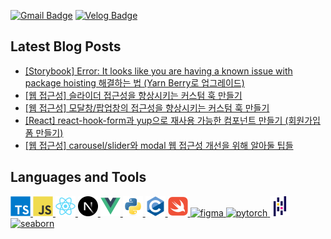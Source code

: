 [![Gmail Badge](https://img.shields.io/badge/Gmail-d14836?style=flat-square&logo=Gmail&logoColor=white&link=mailto:eunjiodos@gmail.com)](mailto:eunjiodos@gmail.com)
[![Velog Badge](http://img.shields.io/badge/-Blog-20c997?style=flat-square&logo=velog&logoColor=white&link=https://velog.io/@eunjios)](https://velog.io/@eunjios)


## Latest Blog Posts
<!-- BLOG-POST-LIST:START -->
- [[Storybook] Error: It looks like you are having a known issue with package hoisting 해결하는 법 &lpar;Yarn Berry로 업그레이드&rpar;](https://velog.io/@eunjios/Storybook-Error-It-looks-like-you-are-having-a-known-issue-with-package-hoisting-%ED%95%B4%EA%B2%B0%ED%95%98%EB%8A%94-%EB%B2%95-Yarn-Berry-%EB%A1%9C-%EC%97%85%EA%B7%B8%EB%A0%88%EC%9D%B4%EB%93%9C)
- [[웹 접근성] 슬라이더 접근성을 향상시키는 커스텀 훅 만들기](https://velog.io/@eunjios/%EC%9B%B9-%EC%A0%91%EA%B7%BC%EC%84%B1-%EC%8A%AC%EB%9D%BC%EC%9D%B4%EB%8D%94-%EC%A0%91%EA%B7%BC%EC%84%B1%EC%9D%84-%ED%96%A5%EC%83%81%EC%8B%9C%ED%82%A4%EB%8A%94-%EC%BB%A4%EC%8A%A4%ED%85%80-%ED%9B%85-%EB%A7%8C%EB%93%A4%EA%B8%B0)
- [[웹 접근성] 모달창/팝업창의 접근성을 향상시키는 커스텀 훅 만들기](https://velog.io/@eunjios/%EC%9B%B9-%EC%A0%91%EA%B7%BC%EC%84%B1-%EA%B0%9C%EC%84%A0-%EA%B8%B0%EB%A1%9D)
- [[React] react-hook-form과 yup으로 재사용 가능한 컴포넌트 만들기 &lpar;회원가입 폼 만들기&rpar;](https://velog.io/@eunjios/React-react-hook-form%EA%B3%BC-yup%EC%9C%BC%EB%A1%9C-%EC%9E%AC%EC%82%AC%EC%9A%A9-%EA%B0%80%EB%8A%A5%ED%95%9C-%EC%BB%B4%ED%8F%AC%EB%84%8C%ED%8A%B8-%EB%A7%8C%EB%93%A4%EA%B8%B0-%ED%9A%8C%EC%9B%90%EA%B0%80%EC%9E%85-%ED%8F%BC-%EB%A7%8C%EB%93%A4%EA%B8%B0)
- [[웹 접근성] carousel/slider와 modal 웹 접근성 개선을 위해 알아둘 팁들](https://velog.io/@eunjios/%EC%9B%B9-%EC%A0%91%EA%B7%BC%EC%84%B1-carousel-slider%EC%9D%98-%EC%9B%B9-%EC%A0%91%EA%B7%BC%EC%84%B1-%EA%B0%9C%EC%84%A0%ED%95%98%EA%B8%B0)
<!-- BLOG-POST-LIST:END -->


## Languages and Tools
<p align="left"> 
<a href="https://www.typescriptlang.org/" target="_blank" rel="noreferrer"> <img src="https://raw.githubusercontent.com/devicons/devicon/master/icons/typescript/typescript-original.svg" alt="typescript" width="32" height="32"/> </a> 
<a href="https://developer.mozilla.org/en-US/docs/Web/JavaScript" target="_blank" rel="noreferrer"> <img src="https://raw.githubusercontent.com/devicons/devicon/master/icons/javascript/javascript-original.svg" alt="javascript" width="32" height="32"/> </a>
<a href="https://reactjs.org/" target="_blank" rel="noreferrer"> <img src="https://raw.githubusercontent.com/devicons/devicon/master/icons/react/react-original.svg" alt="react" width="32" height="32"/> </a> 
<a href="https://nextjs.org/" target="_blank" rel="noreferrer"> <img src="https://raw.githubusercontent.com/devicons/devicon/master/icons/nextjs/nextjs-original.svg" alt="nextjs" width="32" height="32"/> </a> 
<a href="https://vuejs.org/" target="_blank" rel="noreferrer"> <img src="https://raw.githubusercontent.com/devicons/devicon/master/icons/vuejs/vuejs-original.svg" alt="vuejs" width="32" height="32"/> </a> 
<a href="https://www.python.org" target="_blank" rel="noreferrer"> <img src="https://raw.githubusercontent.com/devicons/devicon/master/icons/python/python-original.svg" alt="python" width="32" height="32"/> </a> 
<a href="https://www.cprogramming.com/" target="_blank" rel="noreferrer"> <img src="https://raw.githubusercontent.com/devicons/devicon/master/icons/c/c-original.svg" alt="c" width="32" height="32"/> </a> 
<a href="https://developer.apple.com/swift/" target="_blank" rel="noreferrer"> <img src="https://raw.githubusercontent.com/devicons/devicon/master/icons/swift/swift-original.svg" alt="swift" width="32" height="32"/> </a> 
<a href="https://www.figma.com/" target="_blank" rel="noreferrer"> <img src="https://www.vectorlogo.zone/logos/figma/figma-icon.svg" alt="figma" width="32" height="32"/> </a> 
<a href="https://pytorch.org/" target="_blank" rel="noreferrer"> <img src="https://www.vectorlogo.zone/logos/pytorch/pytorch-icon.svg" alt="pytorch" width="32" height="32"/> </a> 
<a href="https://pandas.pydata.org/" target="_blank" rel="noreferrer"> <img src="https://raw.githubusercontent.com/devicons/devicon/2ae2a900d2f041da66e950e4d48052658d850630/icons/pandas/pandas-original.svg" alt="pandas" width="32" height="32"/> </a> <a href="https://seaborn.pydata.org/" target="_blank" rel="noreferrer"> <img src="https://seaborn.pydata.org/_images/logo-mark-lightbg.svg" alt="seaborn" width="32" height="32"/> </a> </p>
